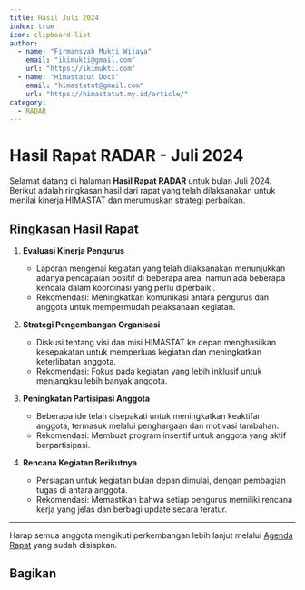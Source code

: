 ```yaml
--- 
title: Hasil Juli 2024
index: true
icon: clipboard-list
author:
  - name: "Firmansyah Mukti Wijaya"
    email: "ikimukti@gmail.com"
    url: "https://ikimukti.com"
  - name: "Himastatut Docs"
    email: "himastatut@gmail.com"
    url: "https://himastatut.my.id/article/"
category:
  - RADAR
--- 
```


# Hasil Rapat RADAR - Juli 2024

Selamat datang di halaman **Hasil Rapat RADAR** untuk bulan Juli 2024. Berikut adalah ringkasan hasil dari rapat yang telah dilaksanakan untuk menilai kinerja HIMASTAT dan merumuskan strategi perbaikan.

## Ringkasan Hasil Rapat
1. **Evaluasi Kinerja Pengurus**
   - Laporan mengenai kegiatan yang telah dilaksanakan menunjukkan adanya pencapaian positif di beberapa area, namun ada beberapa kendala dalam koordinasi yang perlu diperbaiki.
   - Rekomendasi: Meningkatkan komunikasi antara pengurus dan anggota untuk mempermudah pelaksanaan kegiatan.

2. **Strategi Pengembangan Organisasi**
   - Diskusi tentang visi dan misi HIMASTAT ke depan menghasilkan kesepakatan untuk memperluas kegiatan dan meningkatkan keterlibatan anggota.
   - Rekomendasi: Fokus pada kegiatan yang lebih inklusif untuk menjangkau lebih banyak anggota.

3. **Peningkatan Partisipasi Anggota**
   - Beberapa ide telah disepakati untuk meningkatkan keaktifan anggota, termasuk melalui penghargaan dan motivasi tambahan.
   - Rekomendasi: Membuat program insentif untuk anggota yang aktif berpartisipasi.

4. **Rencana Kegiatan Berikutnya**
   - Persiapan untuk kegiatan bulan depan dimulai, dengan pembagian tugas di antara anggota.
   - Rekomendasi: Memastikan bahwa setiap pengurus memiliki rencana kerja yang jelas dan berbagi update secara teratur.

--- 

Harap semua anggota mengikuti perkembangan lebih lanjut melalui [Agenda Rapat](./radar-2024-07-agenda.md) yang sudah disiapkan.


## Bagikan
<Share colorful />
<GitContributors />
<GitChangelog />